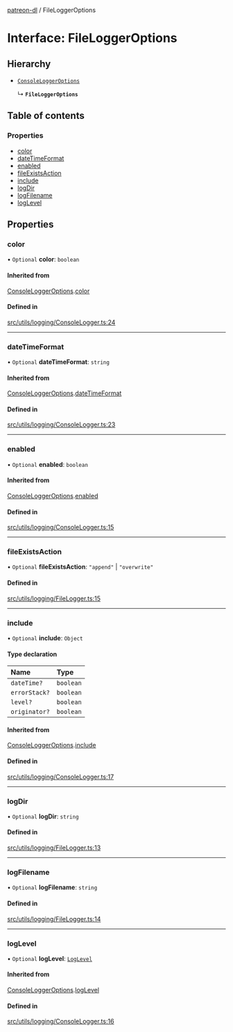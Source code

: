 [patreon-dl](../README.md) / FileLoggerOptions

# Interface: FileLoggerOptions

## Hierarchy

- [`ConsoleLoggerOptions`](ConsoleLoggerOptions.md)

  ↳ **`FileLoggerOptions`**

## Table of contents

### Properties

- [color](FileLoggerOptions.md#color)
- [dateTimeFormat](FileLoggerOptions.md#datetimeformat)
- [enabled](FileLoggerOptions.md#enabled)
- [fileExistsAction](FileLoggerOptions.md#fileexistsaction)
- [include](FileLoggerOptions.md#include)
- [logDir](FileLoggerOptions.md#logdir)
- [logFilename](FileLoggerOptions.md#logfilename)
- [logLevel](FileLoggerOptions.md#loglevel)

## Properties

### color

• `Optional` **color**: `boolean`

#### Inherited from

[ConsoleLoggerOptions](ConsoleLoggerOptions.md).[color](ConsoleLoggerOptions.md#color)

#### Defined in

[src/utils/logging/ConsoleLogger.ts:24](https://github.com/patrickkfkan/patreon-dl/blob/d381b32/src/utils/logging/ConsoleLogger.ts#L24)

___

### dateTimeFormat

• `Optional` **dateTimeFormat**: `string`

#### Inherited from

[ConsoleLoggerOptions](ConsoleLoggerOptions.md).[dateTimeFormat](ConsoleLoggerOptions.md#datetimeformat)

#### Defined in

[src/utils/logging/ConsoleLogger.ts:23](https://github.com/patrickkfkan/patreon-dl/blob/d381b32/src/utils/logging/ConsoleLogger.ts#L23)

___

### enabled

• `Optional` **enabled**: `boolean`

#### Inherited from

[ConsoleLoggerOptions](ConsoleLoggerOptions.md).[enabled](ConsoleLoggerOptions.md#enabled)

#### Defined in

[src/utils/logging/ConsoleLogger.ts:15](https://github.com/patrickkfkan/patreon-dl/blob/d381b32/src/utils/logging/ConsoleLogger.ts#L15)

___

### fileExistsAction

• `Optional` **fileExistsAction**: ``"append"`` \| ``"overwrite"``

#### Defined in

[src/utils/logging/FileLogger.ts:15](https://github.com/patrickkfkan/patreon-dl/blob/d381b32/src/utils/logging/FileLogger.ts#L15)

___

### include

• `Optional` **include**: `Object`

#### Type declaration

| Name | Type |
| :------ | :------ |
| `dateTime?` | `boolean` |
| `errorStack?` | `boolean` |
| `level?` | `boolean` |
| `originator?` | `boolean` |

#### Inherited from

[ConsoleLoggerOptions](ConsoleLoggerOptions.md).[include](ConsoleLoggerOptions.md#include)

#### Defined in

[src/utils/logging/ConsoleLogger.ts:17](https://github.com/patrickkfkan/patreon-dl/blob/d381b32/src/utils/logging/ConsoleLogger.ts#L17)

___

### logDir

• `Optional` **logDir**: `string`

#### Defined in

[src/utils/logging/FileLogger.ts:13](https://github.com/patrickkfkan/patreon-dl/blob/d381b32/src/utils/logging/FileLogger.ts#L13)

___

### logFilename

• `Optional` **logFilename**: `string`

#### Defined in

[src/utils/logging/FileLogger.ts:14](https://github.com/patrickkfkan/patreon-dl/blob/d381b32/src/utils/logging/FileLogger.ts#L14)

___

### logLevel

• `Optional` **logLevel**: [`LogLevel`](../README.md#loglevel)

#### Inherited from

[ConsoleLoggerOptions](ConsoleLoggerOptions.md).[logLevel](ConsoleLoggerOptions.md#loglevel)

#### Defined in

[src/utils/logging/ConsoleLogger.ts:16](https://github.com/patrickkfkan/patreon-dl/blob/d381b32/src/utils/logging/ConsoleLogger.ts#L16)
